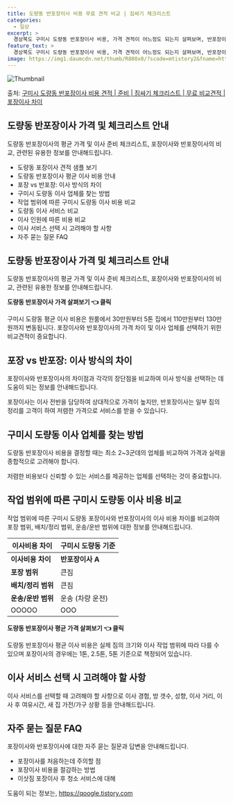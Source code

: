 ```yaml
---
title: 도량동 반포장이사 비용 무료 견적 비교 | 짐싸기 체크리스트
categories:
  - 일상
excerpt: >
  경상북도 구미시 도량동 반포장이사 비용, 가격 견적이 어느정도 되는지 살펴보며, 반포장이사를 준비함에 있어 짐싸기 준비 체크리스트가 무엇인지 보겠습니다. 마지막으로 포장이사와 차이점을 통해 무료 비교견적으로 어떤 것이 더 합리적인 선택인지 공유 드립니다.구미시 도량동 포장이사 견적 샘플 보기 👈 클릭구미시 도량동 포장이사 가격 살펴보기 👈 클릭구미시 도량동 반포장이사 평균 이사 비용평수구미시 도량동 평균 이사 비용원룸 이사9평 이하 (1톤)30만원~투룸/쓰리룸 이사16평 ~ 20평 (2.5톤)80만원~쓰리룸 이사21평 (5톤) ~110만원~우리집 무료 이사견적 받기 👈 클릭포장 vs 반포장: 이사 방식의 차이포장이사는 이사 전반을 담당하며 가격이 비교적 높지만, 반포장이사는 일부 짐의 정리를 고객이..
feature_text: >
  경상북도 구미시 도량동 반포장이사 비용, 가격 견적이 어느정도 되는지 살펴보며, 반포장이사를 준비함에 있어 짐싸기 준비 체크리스트가 무엇인지 보겠습니다. 마지막으로 포장이사와 차이점을 통해 무료 비교견적으로 어떤 것이 더 합리적인 선택인지 공유 드립니다.구미시 도량동 포장이사 견적 샘플 보기 👈 클릭구미시 도량동 포장이사 가격 살펴보기 👈 클릭구미시 도량동 반포장이사 평균 이사 비용평수구미시 도량동 평균 이사 비용원룸 이사9평 이하 (1톤)30만원~투룸/쓰리룸 이사16평 ~ 20평 (2.5톤)80만원~쓰리룸 이사21평 (5톤) ~110만원~우리집 무료 이사견적 받기 👈 클릭포장 vs 반포장: 이사 방식의 차이포장이사는 이사 전반을 담당하며 가격이 비교적 높지만, 반포장이사는 일부 짐의 정리를 고객이..
image: https://img1.daumcdn.net/thumb/R800x0/?scode=mtistory2&fname=https%3A%2F%2Fblog.kakaocdn.net%2Fdn%2Fbe6TF3%2FbtsHb7DmkIm%2FD2uDq1ZbsB28F6fbWOYw0k%2Fimg.webp
---
```


![Thumbnail](https://img1.daumcdn.net/thumb/R800x0/?scode=mtistory2&fname=https%3A%2F%2Fblog.kakaocdn.net%2Fdn%2Fbe6TF3%2FbtsHb7DmkIm%2FD2uDq1ZbsB28F6fbWOYw0k%2Fimg.webp)

<p>출처: <a href="https://qoogle.tistory.com/9423" rel="dofollow">구미시 도량동 반포장이사 비용 견적 | 준비 | 짐싸기 체크리스트 | 무료 비교견적 | 포장이사 차이</a> </p>

## 도량동 반포장이사 가격 및 체크리스트 안내

도량동 반포장이사의 평균 가격 및 이사 준비 체크리스트, 포장이사와 반포장이사의 비교, 관련된 유용한 정보를 안내해드립니다.

  * 도량동 포장이사 견적 샘플 보기
  * 도량동 반포장이사 평균 이사 비용 안내
  * 포장 vs 반포장: 이사 방식의 차이
  * 구미시 도량동 이사 업체를 찾는 방법
  * 작업 범위에 따른 구미시 도량동 이사 비용 비교
  * 도량동 이사 서비스 비교
  * 이사 인원에 따른 비용 비교
  * 이사 서비스 선택 시 고려해야 할 사항
  * 자주 묻는 질문 FAQ

## 도량동 반포장이사 가격 및 체크리스트 안내

도량동 반포장이사의 평균 가격 및 이사 준비 체크리스트, 포장이사와 반포장이사의 비교, 관련된 유용한 정보를 안내해드립니다.

**도량동 반포장이사 가격 살펴보기 👈 클릭**

구미시 도량동 평균 이사 비용은 원룸에서 30만원부터 5톤 집에서 110만원부터 130만원까지 변동됩니다. 포장이사와 반포장이사의 가격 차이
및 이사 업체를 선택하기 위한 비교견적이 중요합니다.

## 포장 vs 반포장: 이사 방식의 차이

포장이사와 반포장이사의 차이점과 각각의 장단점을 비교하여 이사 방식을 선택하는 데 도움이 되는 정보를 안내해드립니다.

포장이사는 이사 전반을 담당하여 상대적으로 가격이 높지만, 반포장이사는 일부 짐의 정리를 고객이 하여 저렴한 가격으로 서비스를 받을 수
있습니다.

## 구미시 도량동 이사 업체를 찾는 방법

도량동 반포장이사 비용을 결정할 때는 최소 2~3군데의 업체를 비교하여 가격과 실력을 종합적으로 고려해야 합니다.

저렴한 비용보다 신뢰할 수 있는 서비스를 제공하는 업체를 선택하는 것이 중요합니다.

## 작업 범위에 따른 구미시 도량동 이사 비용 비교

작업 범위에 따른 구미시 도량동 포장이사와 반포장이사의 이사 비용 차이를 비교하여 포장 범위, 배치/정리 범위, 운송/운반 범위에 대한
정보를 안내해드립니다.

**이사비용 차이** | **구미시 도량동 기준**  
---|---  
**이사비용 차이** | **반포장이사 A** | **반포장이사 B** | **포장이사**  
**포장 범위** | 큰짐 | XXOOO | OOO  
**배치/정리 범위** | 큰짐 | OOOOO | OOO  
**운송/운반 범위** | 운송 (차량 운전)  
| OOOOO | OOO  
**도량동 반포장이사 평균 가격 살펴보기 👈 클릭**

도량동 반포장이사 평균 이사 비용은 실제 짐의 크기와 이사 작업 범위에 따라 다를 수 있으며 포장이사의 경우에는 1톤, 2.5톤, 5톤
기준으로 책정되어 있습니다.

## 이사 서비스 선택 시 고려해야 할 사항

이사 서비스를 선택할 때 고려해야 할 사항으로 이사 경험, 방 갯수, 성향, 이사 거리, 이사 후 여유시간, 새 집 가전/가구 상황 등을
안내해드립니다.

## 자주 묻는 질문 FAQ

포장이사와 반포장이사에 대한 자주 묻는 질문과 답변을 안내해드립니다.

  * 포장이사를 처음하는데 주의할 점
  * 포장이사 비용을 절감하는 방법
  * 이삿짐 포장이사 후 청소 서비스에 대해



 

도움이 되는 정보는, <a href="https://qoogle.tistory.com" rel="dofollow">https://qoogle.tistory.com</a>


